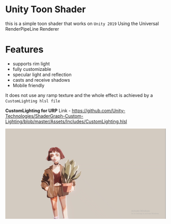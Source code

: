 # Unity Toon Shader

this is a simple toon shader that works on `Unity 2019` Using the Universal RenderPipeLine Renderer

# Features
- supports rim light
- fully customizable
- specular light and reflection
- casts and receive shadows
- Mobile friendly

It does not use any ramp texture and the whole effect is achieved by a `CustomLighting hlsl file`

**CustomLighting for URP**
Link - https://github.com/Unity-Technologies/ShaderGraph-Custom-Lighting/blob/master/Assets/Includes/CustomLighting.hlsl

![Demo](https://github.com/tasdidahmedtah/UnityToonShaderURP/blob/main/Screenshot%20(102).png?raw=true)
